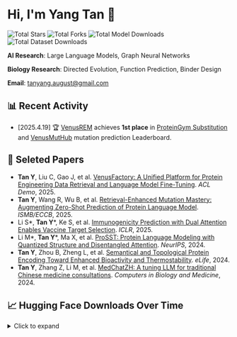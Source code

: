 # Hi, I'm Yang Tan 👋

![Total Stars](https://img.shields.io/badge/Stars-682-blue?logo=github&style=flat-square) <!-- 🔄 stars -->
![Total Forks](https://img.shields.io/badge/Forks-76-blue?logo=github&style=flat-square) <!-- 🔄 forks -->
![Total Model Downloads](https://img.shields.io/badge/Total%20Model%20Downloads-9773-orange?logo=huggingface&style=flat-square) <!-- 🔄 total_hf_models -->
![Total Dataset Downloads](https://img.shields.io/badge/Total%20Dataset%20Downloads-5335-orange?logo=huggingface&style=flat-square) <!-- 🔄 total_hf_datasets -->

**AI Research**: Large Language Models, Graph Neural Networks

**Biology Research**: Directed Evolution, Function Prediction, Binder Design

**Email**: <a href="mailto:tanyang.august@gmail.com">tanyang.august@gmail.com</a>

## 📊 Recent Activity

- [2025.4.19] 🏆 [VenusREM](https://github.com/ai4protein/VenusREM) achieves **1st place** in [ProteinGym Substitution](https://proteingym.org/benchmarks) and [VenusMutHub](https://lianglab.sjtu.edu.cn/muthub/) mutation prediction Leaderboard.

## 🎈 Seleted Papers
- **Tan Y**, Liu C, Gao J, et al. [VenusFactory: A Unified Platform for Protein Engineering Data Retrieval and Language Model Fine-Tuning](https://arxiv.org/abs/2503.15438). *ACL Demo*, 2025.
- **Tan Y**, Wang R, Wu B, et al. [Retrieval-Enhanced Mutation Mastery: Augmenting Zero-Shot Prediction of Protein Language Model](https://arxiv.org/abs/2410.21127). *ISMB/ECCB*, 2025.
- Li S*, **Tan Y***, Ke S, et al. [Immunogenicity Prediction with Dual Attention Enables Vaccine Target Selection](https://openreview.net/forum?id=hWmwL9gizZ). *ICLR*, 2025.
- Li M*, **Tan Y***, Ma X, et al. [ProSST: Protein Language Modeling with Quantized Structure and Disentangled Attention](https://openreview.net/forum?id=4Z7RZixpJQ&referrer=%5Bthe%20profile%20of%20Bozitao%20Zhong%5D(%2Fprofile%3Fid%3D~Bozitao_Zhong1)). *NeurIPS*, 2024.
- **Tan Y**, Zhou B, Zheng L, et al. [Semantical and Topological Protein Encoding Toward Enhanced Bioactivity and Thermostability](https://elifesciences.org/reviewed-preprints/98033). *eLife*, 2024.
- **Tan Y**, Zhang Z, Li M, et al. [MedChatZH: A tuning LLM for traditional Chinese medicine consultations](https://www.sciencedirect.com/science/article/pii/S0010482524003743). *Computers in Biology and Medicine*, 2024.

## 📈 Hugging Face Downloads Over Time

<details>
<summary>Click to expand</summary>

<img src="hf_downloads_chart.png" alt="Download Chart" width="100%">

</details>
